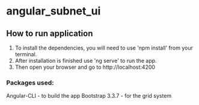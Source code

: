 # angular_subnet_ui

## How to run application
1. To install the dependencies, you will need to use 'npm install' from your terminal.
2. After installation is finished use 'ng serve' to run the app.
3. Then open your browser and go to http://localhost:4200

### Packages used:
Angular-CLI - to build the app
Bootstrap 3.3.7 - for the grid system